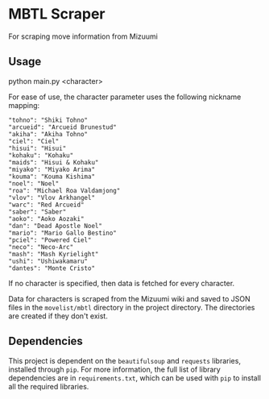 # MBTL Scraper
For scraping move information from Mizuumi

## Usage
python main.py \<character>

For ease of use, the character parameter uses the following nickname mapping:
```
"tohno": "Shiki Tohno"
"arcueid": "Arcueid Brunestud"
"akiha": "Akiha Tohno"
"ciel": "Ciel"
"hisui": "Hisui"
"kohaku": "Kohaku"
"maids": "Hisui & Kohaku"
"miyako": "Miyako Arima"
"kouma": "Kouma Kishima"
"noel": "Noel"
"roa": "Michael Roa Valdamjong"
"vlov": "Vlov Arkhangel"
"warc": "Red Arcueid"
"saber": "Saber"
"aoko": "Aoko Aozaki"
"dan": "Dead Apostle Noel"
"mario": "Mario Gallo Bestino"
"pciel": "Powered Ciel"
"neco": "Neco-Arc"
"mash": "Mash Kyrielight"
"ushi": "Ushiwakamaru"
"dantes": "Monte Cristo"
```

If no character is specified, then data is fetched for every character.

Data for characters is scraped from the Mizuumi wiki and saved to JSON files in the `movelist/mbtl` directory in the project directory. The directories are created if they don't exist.

## Dependencies
This project is dependent on the `beautifulsoup` and `requests` libraries, installed through `pip`. For more information, the full list of library dependencies are in `requirements.txt`, which can be used with `pip` to install all the required libraries.